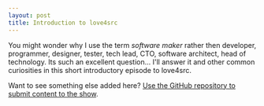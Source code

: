 ```yaml
---
layout: post
title: Introduction to love4src
---
```


You might wonder why I use the term *software maker* rather then developer, programmer, designer, tester, tech lead, CTO, software architect, head of technology. Its such an excellent question... I'll answer it and other common curiosities in this short introductory episode to love4src.

Want to see something else added here? [Use the GitHub repository to submit content to the show](https://github.com/Y-Experiment/love4src).

